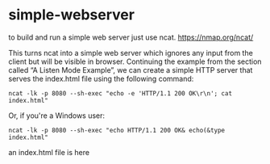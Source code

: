 # simple-webserver

to build and run a simple web server just use ncat. https://nmap.org/ncat/ 

This turns ncat into a simple web server which ignores any input from the client but will be visible in browser. 
Continuing the example from the section called “A Listen Mode Example”, we can create a simple HTTP server that serves the index.html file using the following command:

	ncat -lk -p 8080 --sh-exec "echo -e 'HTTP/1.1 200 OK\r\n'; cat index.html"

Or, if you're a Windows user:

	ncat -lk -p 8080 --sh-exec "echo HTTP/1.1 200 OK& echo(&type index.html"

an index.html file is here 
